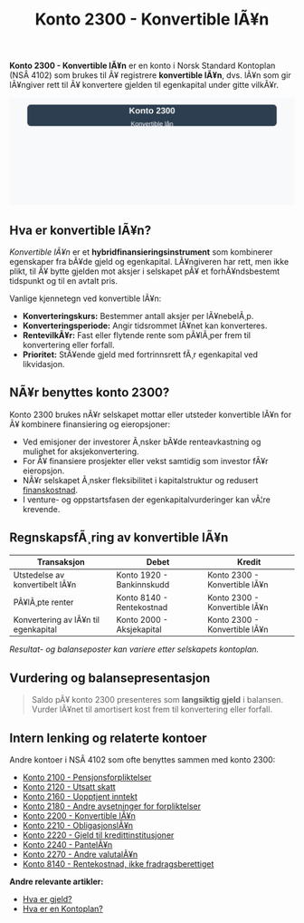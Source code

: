﻿---
title: "Konto 2300 - Konvertible lÃ¥n"
meta_title: "2300-konvertible-lan"
meta_description: '**Konto 2300 - Konvertible lÃ¥n** er en konto i Norsk Standard Kontoplan (NSÂ 4102) som brukes til Ã¥ registrere **konvertible lÃ¥n**, dvs. lÃ¥n som gir lÃ¥ngiv...'
slug: 2300-konvertible-lan
type: blog
layout: pages/single
---

**Konto 2300 - Konvertible lÃ¥n** er en konto i Norsk Standard Kontoplan (NSÂ 4102) som brukes til Ã¥ registrere **konvertible lÃ¥n**, dvs. lÃ¥n som gir lÃ¥ngiver rett til Ã¥ konvertere gjelden til egenkapital under gitte vilkÃ¥r.

![Illustrasjon av konto 2300 konvertible lÃ¥n](2300-konvertible-lan-image.svg)

## Hva er konvertible lÃ¥n?

*Konvertible lÃ¥n* er et **hybridfinansieringsinstrument** som kombinerer egenskaper fra bÃ¥de gjeld og egenkapital. LÃ¥ngiveren har rett, men ikke plikt, til Ã¥ bytte gjelden mot aksjer i selskapet pÃ¥ et forhÃ¥ndsbestemt tidspunkt og til en avtalt pris.

Vanlige kjennetegn ved konvertible lÃ¥n:

* **Konverteringskurs:** Bestemmer antall aksjer per lÃ¥nebelÃ¸p.
* **Konverteringsperiode:** Angir tidsrommet lÃ¥net kan konverteres.
* **RentevilkÃ¥r:** Fast eller flytende rente som pÃ¥lÃ¸per frem til konvertering eller forfall.
* **Prioritet:** StÃ¥ende gjeld med fortrinnsrett fÃ¸r egenkapital ved likvidasjon.

## NÃ¥r benyttes konto 2300?

Konto 2300 brukes nÃ¥r selskapet mottar eller utsteder konvertible lÃ¥n for Ã¥ kombinere finansiering og eieropsjoner:

* Ved emisjoner der investorer Ã¸nsker bÃ¥de renteavkastning og mulighet for aksjekonvertering.
* For Ã¥ finansiere prosjekter eller vekst samtidig som investor fÃ¥r eieropsjon.
* NÃ¥r selskapet Ã¸nsker fleksibilitet i kapitalstruktur og redusert [finanskostnad](/blogs/kontoplan/8170-annen-finanskostnad "Konto 8170 - Annen finanskostnad").
* I venture- og oppstartsfasen der egenkapitalvurderinger kan vÃ¦re krevende.

## RegnskapsfÃ¸ring av konvertible lÃ¥n

| Transaksjon                                | Debet                     | Kredit                           |
|--------------------------------------------|---------------------------|----------------------------------|
| Utstedelse av konvertibelt lÃ¥n             | Konto 1920 - Bankinnskudd | Konto 2300 - Konvertible lÃ¥n     |
| PÃ¥lÃ¸pte renter                             | Konto 8140 - Rentekostnad | Konto 2300 - Konvertible lÃ¥n     |
| Konvertering av lÃ¥n til egenkapital        | Konto 2000 - Aksjekapital | Konto 2300 - Konvertible lÃ¥n     |

_*Resultat- og balanseposter kan variere etter selskapets kontoplan.*_

## Vurdering og balansepresentasjon

> Saldo pÃ¥ konto 2300 presenteres som **langsiktig gjeld** i balansen. Vurder lÃ¥net til amortisert kost frem til konvertering eller forfall.

## Intern lenking og relaterte kontoer

Andre kontoer i NSÂ 4102 som ofte benyttes sammen med konto 2300:

* [Konto 2100 - Pensjonsforpliktelser](/blogs/kontoplan/2100-pensjonsforpliktelser "Konto 2100 - Pensjonsforpliktelser i Norsk Standard Kontoplan")
* [Konto 2120 - Utsatt skatt](/blogs/kontoplan/2120-utsatt-skatt "Konto 2120 - Utsatt skatt i Norsk Standard Kontoplan")
* [Konto 2160 - Uopptjent inntekt](/blogs/kontoplan/2160-uopptjent-inntekt "Konto 2160 - Uopptjent inntekt i Norsk Standard Kontoplan")
* [Konto 2180 - Andre avsetninger for forpliktelser](/blogs/kontoplan/2180-andre-avsetninger-for-forpliktelser "Konto 2180 - Andre avsetninger for forpliktelser: Guide til avsetninger for forpliktelser i Norsk kontoplan")
* [Konto 2200 - Konvertible lÃ¥n](/blogs/kontoplan/2200-konvertible-lan "Konto 2200 - Konvertible lÃ¥n i Norsk Standard Kontoplan")
* [Konto 2210 - ObligasjonslÃ¥n](/blogs/kontoplan/2210-obligasjonslan "Konto 2210 - ObligasjonslÃ¥n i Norsk Standard Kontoplan")
* [Konto 2220 - Gjeld til kredittinstitusjoner](/blogs/kontoplan/2220-gjeld-til-kredittinstitusjoner "Konto 2220 - Gjeld til kredittinstitusjoner i Norsk Standard Kontoplan")
* [Konto 2240 - PantelÃ¥n](/blogs/kontoplan/2240-pantelan "Konto 2240 - PantelÃ¥n i Norsk Standard Kontoplan")
* [Konto 2270 - Andre valutalÃ¥n](/blogs/kontoplan/2270-andre-valutalan "Konto 2270 - Andre valutalÃ¥n i Norsk Standard Kontoplan")
* [Konto 8140 - Rentekostnad, ikke fradragsberettiget](/blogs/kontoplan/8140-rentekostnad-ikke-fradragsberettiget "Konto 8140 - Rentekostnad, ikke fradragsberettiget i Norsk Standard Kontoplan")

**Andre relevante artikler:**

* [Hva er gjeld?](/blogs/regnskap/hva-er-gjeld "Hva er Gjeld i Regnskap? Komplett Guide til Forpliktelser og Gjeldstyper")
* [Hva er en Kontoplan?](/blogs/regnskap/hva-er-kontoplan "Hva er en Kontoplan? Komplett Guide til Kontoplaner i Norsk Regnskap")

